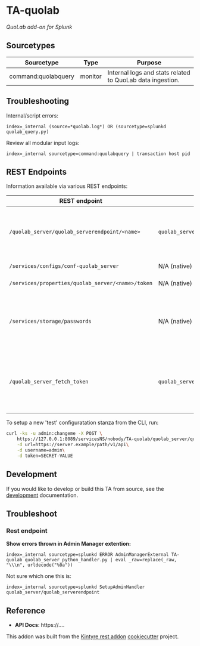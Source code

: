 # TA-quolab
*QuoLab add-on for Splunk*


## Sourcetypes

| Sourcetype | Type | Purpose |
| ---------- | ---- | ------- |
| command:quolabquery | monitor | Internal logs and stats related to QuoLab data ingestion. |


## Troubleshooting

Internal/script errors:
```
index=_internal (source=*quolab.log*) OR (sourcetype=splunkd quolab_query.py)
```

Review all modular input logs:
```
index=_internal sourcetype=command:quolabquery | transaction host pid
```

## REST Endpoints

Information available via various REST endpoints:


| REST endpoint | Script | Information shown |
| ------------- | ------ | ----------------- |
| `/quolab_server/quolab_serverendpoint/<name>` | `quolab_server_python_handler.py` | Shows unencrypted 'token'; restricted via capabilities.  Only `read_quolab_server_config` can read, and `edit_quolab_server_config` can write.|
| `/services/configs/conf-quolab_server` | N/A (native) | Shows 'token' as "HIDDEN" |
| `/services/properties/quolab_server/<name>/token` | N/A (native) | Shows 'value' as "HIDDEN" |
| `/services/storage/passwords` | N/A (native) | Will show `password` in encrypted form (as stored in `passwords.conf`) and `clear_password` (unencrypted).  Access is restricted to users with the `list_storage_passwords` capability. |
| `/quolab_server_fetch_token` | `quolab_server_rh_settings.py` | Show unencrypted `token` and is restricted via capabilities.  Uses the scripted rest handler with `passSystemAuth` enabled so that the necessary secret can be obtained without being an admin. |


To setup a new 'test' configuratation stanza from the CLI, run:

```bash
curl -ks -u admin:changeme -X POST \
    https://127.0.0.1:8089/servicesNS/nobody/TA-quolab/quolab_server/quolab_serverendpoint/test \
    -d url=https://server.example/path/v1/api\
    -d username=admin\
    -d token=SECRET-VALUE
```

## Development

If you would like to develop or build this TA from source, see the [development](./DEVELOPMENT.md) documentation.


## Troubleshoot

### Rest endpoint

**Show errors thrown in Admin Manager extention:**
```
index=_internal sourcetype=splunkd ERROR AdminManagerExternal TA-quolab quolab_server_python_handler.py | eval _raw=replace(_raw, "\\\n", urldecode("%0a"))
```

Not sure which one this is:

```
index=_internal sourcetype=splunkd SetupAdminHandler quolab_server/quolab_serverendpoint
```





## Reference

 * **API Docs**:  https://....


This addon was built from the [Kintyre rest addon](https://github.com/Kintyre/cypress_ta_rest) [cookiecutter](https://github.com/audreyr/cookiecutter) project.

